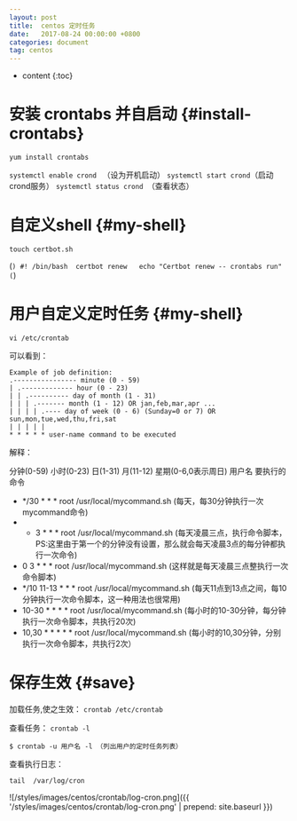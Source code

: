 ```yaml
---
layout: post
title:  centos 定时任务
date:   2017-08-24 00:00:00 +0800
categories: document
tag: centos 
---
```


* content
{:toc}


安装 crontabs 并自启动			{#install-crontabs}
===

`yum install crontabs `

`systemctl enable crond ` （设为开机启动）
`systemctl start crond`（启动crond服务） 
`systemctl status crond `（查看状态） 


自定义shell		{#my-shell}
===

`touch certbot.sh`

(```)
    #! /bin/bash 
    certbot renew  
    echo "Certbot renew -- crontabs run"
(```)


用户自定义定时任务	{#my-shell}
===

`vi /etc/crontab `

可以看到： 

    Example of job definition: 
    .---------------- minute (0 - 59) 
    | .------------- hour (0 - 23) 
    | | .---------- day of month (1 - 31) 
    | | | .------- month (1 - 12) OR jan,feb,mar,apr ... 
    | | | | .---- day of week (0 - 6) (Sunday=0 or 7) OR sun,mon,tue,wed,thu,fri,sat 
    | | | | | 
    * * * * * user-name command to be executed 
    

解释： 

分钟(0-59) 小时(0-23) 日(1-31) 月(11-12) 星期(0-6,0表示周日) 用户名 要执行的命令
+   */30 * * * root /usr/local/mycommand.sh (每天，每30分钟执行一次 mycommand命令)
+	* 3 * * * root /usr/local/mycommand.sh (每天凌晨三点，执行命令脚本，PS:这里由于第一个的分钟没有设置，那么就会每天凌晨3点的每分钟都执行一次命令)
+	0 3 * * * root /usr/local/mycommand.sh (这样就是每天凌晨三点整执行一次命令脚本)
+	*/10 11-13 * * * root /usr/local/mycommand.sh (每天11点到13点之间，每10分钟执行一次命令脚本，这一种用法也很常用)
+	10-30 * * * * root /usr/local/mycommand.sh (每小时的10-30分钟，每分钟执行一次命令脚本，共执行20次)
+	10,30 * * * * * root /usr/local/mycommand.sh (每小时的10,30分钟，分别执行一次命令脚本，共执行2次）


保存生效	{#save}
===

加载任务,使之生效：
`crontab /etc/crontab`

查看任务：
`crontab -l `

`$ crontab -u 用户名 -l （列出用户的定时任务列表）`

查看执行日志：

`tail  /var/log/cron`

![/styles/images/centos/crontab/log-cron.png]({{ '/styles/images/centos/crontab/log-cron.png' | prepend: site.baseurl  }})
